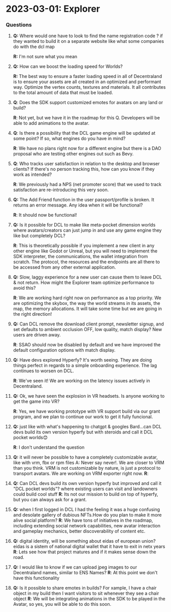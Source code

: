 # 2023-03-01: Explorer

### Questions

1. **Q:** Where would one have to look to find the name registration code ? if they wanted to build it on a separate website like what some companies do with the dcl map

   **R:** I'm not sure what you mean

2. **Q:** How can we boost the loading speed for Worlds? 

   **R:** The best way to ensure a faster loading speed in all of Decentraland is to ensure your assets are all created in an optimized and performant way. Optimize the vertex counts, textures and materials. It all contributes to the total amount of data that must be loaded.

3. **Q**: Does the SDK support customized emotes for avatars on any land or build?

   **R**: Not yet, but we have it in the roadmap for this Q. Developers will be able to add animations to the avatar.

4. **Q**: Is there a possibility that the DCL game engine will be updated at some point? If so, what engines do you have in mind?

   **R**: We have no plans right now for a different engine but there is a DAO proposal who are testing other engines out such as Bevy.

5. **Q**: Who tracks user satisfaction in relation to the desktop and browser clients? If there's no person tracking this, how can you know if they work as intended?

   **R**: We previously had a NPS (net promoter score) that we used to track satisfaction are re-introducing this very soon.

6. **Q:** The Add Friend function in the user passport/profile is broken. It returns an error message. Any idea when it will be functional? 

   **R**: It should now be functional! 

7. **Q:** Is it possible for DCL to make like meta-pocket dimension worlds where avatars/creators can just  jump in and use any game engine they like but completely DCL?

   **R**: This is theoretically possible if you implement a new client in any other engine like Godot or Unreal, but you will need to implement the SDK interpreter, the communications, the wallet integration from scratch. The protocol, the resources and the endpoints are all there to be accessed from any other external application.

8. **Q:** Slow, laggy experience for a new user can cause them to leave DCL & not return. How might the Explorer team optimize performance to avoid this?

   **R**: We are working hard right now on performance as a top priority. We are optimizing the skybox, the way the world streams in its assets, the map, the memory allocations. It will take some time but we are going in the right direction!

9. **Q:** Can DCL remove the download client prompt, newsletter signup, and set defaults to ambient occlusion OFF, low quality, match display? New users are driven away.

   **R**: SSAO should now be disabled by default and we have improved the default configuration options with match display.

10. **Q:** Have devs explored Hyperfy? It's worth seeing. They are doing things perfect in regards to a simple onboarding experience. The lag continues to worsen on DCL.

    **R**: We've seen it! We are working on the latency issues actively in Decentraland.

11. **Q:** Ok, we have seen the explosion in VR headsets. Is anyone working to get the game into VR?

    **R**: Yes, we have working prototype with VR support build via our grant program, and we plan to continue our work to get it fully funcional.

12. **Q:** just like with what's happening to chatgpt & googles Bard...can DCL devs build its own version hyperfy but with steroids and call it DCL pocket worlds😊 

    **R**: I don't understand the question 

13. **Q:**  it will never be possible to have a completely customizable avatar, like with vrm, fbx or rpm files
    A: Never say never!. We are closer to VRM than you think. VRM is not customizable by nature, is just a protocol to transport avatars. We are working on VRM exporter right now.
    **R**: 
14. **Q:**  Can DCL devs build its own version hyperfy but improved and call it "DCL pocket worlds"? where existing users can visit and landowners could build cool stuff
    **R**: Its not our mission to build on top of hyperfy, but you can always ask for a grant. 

15. **Q:**  when I first logged in DCL I had the feeling it was a huge confusing and desolate gallery of dubious NFTs.How do you plan to make it more alive social platform?
    **R**: We have tons of initiatives in the roadmap, including extending social network capabilities, new avatar interaction and gameplay mechanics, better discoverability of content etc.

16. **Q:**  digital identity, will be something about eidas of european union? eidas is a sistem of national digital wallet that it have to exit in netx years
    **R**: Lets see how that project matures and if it makes sense down the road.

17. **Q:**  I would like to know if we can upload jpeg images to our Decentraland names, similar to ENS Names?
   **R**: At this point we don't have this functionality

18. **Q:**   Is it possible to share emotes in builds? For xample, I have a chair object in my build then I want visitors to sit whenever they see a chair object
   **R**: We will be integrating animations in the SDK to be played in the Avatar, so yes, you will be able to do this soon.
